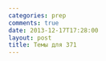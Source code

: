 ```yaml
---
categories: prep
comments: true
date: 2013-12-17T17:28:00
layout: post
title: Темы для 371
---
```


